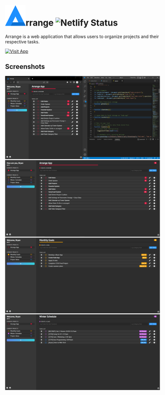# <img src="./images/ArrangeLogo.png" >rrange  ![Netlify Status](https://api.netlify.com/api/v1/badges/ddaacad5-4924-4937-adbe-80a50261621b/deploy-status)
Arrange is a web application that allows users to organize projects and their respective tasks. 
  
[![Visit App](https://img.shields.io/badge/Visit_App-1E90FF?style=for-the-badge)](https://bryanlor-arrange.netlify.app/)
  
## Screenshots  
<img src="./images/readme/arrange-app.png">
<img src="./images/readme/screenshot1.PNG">
<img src="./images/readme/screenshot2.PNG">
<img src="./images/readme/screenshot3.PNG">

